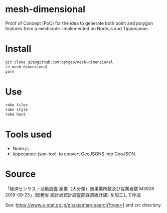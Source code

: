 # mesh-dimensional
Proof of Concept (PoC) for the idea to generate both point and polygon features from a meshcode. Implemented on Node.js and Tippecanoe.

# Install
```bash
git clone git@github.com:optgeo/mesh-dimensional
cd mesh-dimensional
yarn
```

# Use
```bash
rake tiles
rake style
rake host
```

# Tools used
- Node.js
- tippecanoe-json-tool: to convert GeoJSONS into GeoJSON.

# Source
「経済センサス－活動調査 産業（大分類）別事業所数及び従業者数 M3928 2019-09-25」(総務省 統計局統計調査部経済統計課) を加工して作成

See: https://www.e-stat.go.jp/gis/statmap-search?type=1 and src directory.

